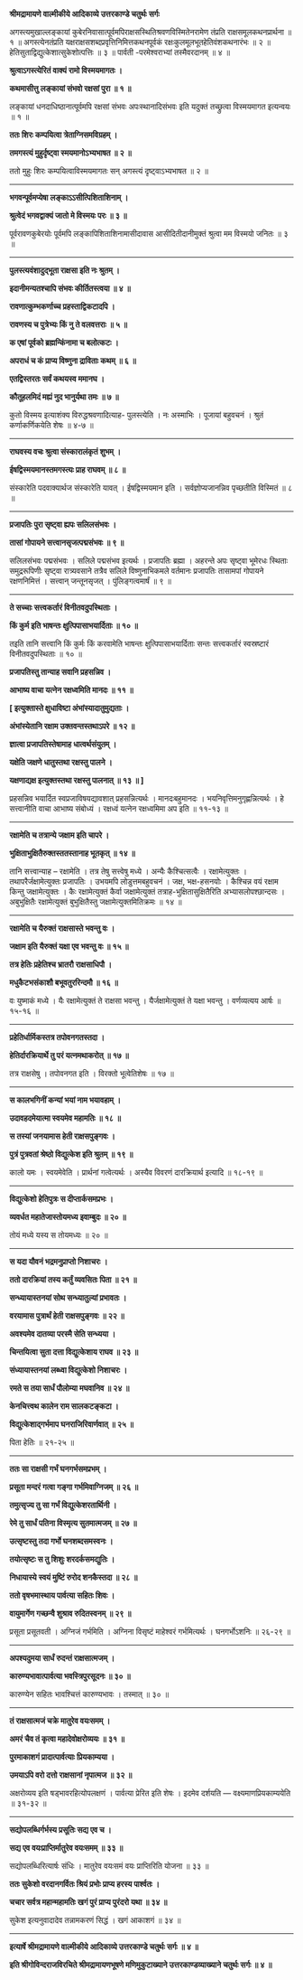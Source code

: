 **श्रीमद्रामायणे वाल्मीकीये आदिकाव्ये उत्तरकाण्डे चतुर्थः सर्गः**

अगस्त्यमुखाल्लङ्कायां कुबेरनिवासात्पूर्वमपिराक्षसस्थितिश्रवणविस्मितेनरामेण तंप्रति राक्षसमूलकथनप्रार्थना ॥ १ ॥ अगस्त्येनतंप्रति यक्षराक्षसशब्दप्रवृत्तिनिमित्तकथनपूर्वकं रक्षःकुलमूलभूतहेतिवंशकथनारंभः ॥ २ ॥ हेतिसुताद्विद्युत्केशात्सुकेशोत्पत्तिः ॥ ३ ॥ पार्वती -परमेश्वराभ्यां तस्मैवरदानम् ॥ ४ ॥

**श्रुत्वाऽगस्त्येरितं वाक्यं रामो विस्मयमागतः ।**

**कथमासीत्तु लङ्कायां संभवो रक्षसां पुरा ॥ १ ॥**

लङ्कायां धनदाधिष्ठानात्पूर्वमपि रक्षसां संभवः अपःस्थानादिसंभवः इति यदुक्तं तच्छ्रुत्वा विस्मयमागत इत्यन्वयः ॥ १ ॥

**ततः शिरः कम्पयित्वा त्रेताग्निसमविग्रहम् ।**

**तमगस्त्यं मुहुर्दृष्ट्वा स्मयमानोऽभ्यभाषत ॥ २ ॥**

ततो मुहुः शिरः कम्पयित्वाविस्मयमागतः सन् अगस्त्यं दृष्ट्वाऽभ्यभाषत ॥ २ ॥

****

**भगवन्पूर्वमप्येषा लङ्काऽऽसीत्पिशिताशिनाम् ।**

**श्रुत्वेदं भगवद्वाक्यं जातो मे विस्मयः परः ॥ ३ ॥**

पूर्वरावणकुबेरयोः पूर्वमपि लङ्कापिशिताशिनामासीदावास आसीदितीदानीमुक्तं श्रुत्वा मम विस्मयो जनितः ॥ ३ ॥

****

**पुलस्त्यवंशादुद्भूता राक्षसा इति नः श्रुतम् ।**

**इदानीमन्यतश्चापि संभवः कीर्तितस्त्वया ॥ ४ ॥**

**रावणात्कुम्भकर्णाच्च प्रहस्ताद्विकटादपि ।**

**रावणस्य च पुत्रेभ्यः किं नु ते वलवत्तराः ॥ ५ ॥**

**क एषां पूर्वको ब्रह्मन्किंनामा च बलोत्कटः ।**

**अपराधं च कं प्राप्य विष्णुना द्राविताः कथम् ॥ ६ ॥**

**एतद्विस्तरतः सर्वं कथयस्व ममानघ ।**

**कौतूहलमिदं मह्यं नुद भानुर्यथा तमः ॥ ७ ॥**

कुतो विस्मय इत्याशंक्य विरुद्धश्रवणादित्याह- पुलस्त्येति । नः अस्माभिः । पूजायां बहुवचनं । श्रुतं कर्णाकर्णिकयेति शेषः ॥ ४-७ ॥

****

**राघवस्य वचः श्रुत्वा संस्कारालंकृतं शुभम् ।**

**ईषद्विस्मयमानस्तमगस्त्यः प्राह राघवम् ॥ ८ ॥**

संस्कारेति पदवाक्यार्थज संस्कारेति यावत् । ईषद्विस्मयमान इति । सर्वज्ञोप्यजानन्निव पृच्छतीति विस्मितं ॥ ८ ॥

****

**प्रजापतिः पुरा सृष्ट्वा ह्यपः सलिलसंभवः ।**

**तासां गोपायने सत्त्वानसृजत्पद्मसंभवः ॥ ९ ॥**

सलिलसंभवः पद्मसंभवः । सलिले पद्मसंभव इत्यर्थः । प्रजापतिः ब्रह्मा । अहरन्ते अपः सृष्ट्वा भूमेरधः स्थिताः समुद्ररूपिणीः सृष्ट्वा रात्र्यवसाने तत्रैव सलिले विष्णुनाभिकमले वर्तमानः प्रजापतिः तासामपां गोपायने रक्षणनिमित्तं । सत्त्वान् जन्तूनसृजत् । पुंलिङ्गत्वमार्षं ॥ ९ ॥

****

**ते सच्चाः सत्त्वकर्तारं विनीतवदुपस्थिताः ।**

**किं कुर्म इति भाषन्तः क्षुत्पिपासाभयार्दिताः ॥ १० ॥**

तइति तानि सत्त्वानि किं कुर्मः किं करवामेति भाषन्तः क्षुत्पिपासाभयार्दिताः सन्तः सत्त्वकर्तारं स्वस्रष्टारं विनीतवदुपस्थिताः ॥ १० ॥

**प्रजापतिस्तु तान्याह सवानि प्रहसन्निव ।**

**आभाष्य वाचा यत्नेन रक्षध्वमिति मानदः ॥ ११ ॥**

**\[ इत्युक्तास्ते क्षुधाविष्टा अंभांस्यादातुमुद्यताः ।**

**अंभांस्येतानि रक्षाम उक्तवन्तस्तथाऽपरे ॥ १२ ॥**

**ज्ञात्वा प्रजापतिस्तेषामाह धात्वर्थसंयुतम् ।**

**यक्षेति जक्षणे धातुस्तथा रक्षस्तु पालने ।**

**यक्षणाद्यक्ष इत्युक्तस्तथा रक्षस्तु पालनात् ॥ १३ ॥ \]**

प्रहसन्निव भयार्दित स्वप्रजाविषयद्यावशात् प्रहसन्नित्यर्थः । मानदःबहुमानदः । भयनिवृत्तिमनुगृह्णन्नित्यर्थः । हे सत्त्वानीति वाचा आभाष्य संबोध्यं । रक्षध्वं यत्नेन रक्षध्वमिमा अप इति ॥ ११-१३ ॥

****

**रक्षामेति च तत्रान्ये जक्षाम इति चापरे ।**

**भुक्षिताभुक्षितैरुक्तस्ततस्तानाह भूतकृत् ॥ १४ ॥**

तानि सत्त्वान्याह – रक्षामेति । तत्र तेषु सत्त्वेषु मध्ये । अन्यैः कैश्चित्सत्वैः । रक्षामेत्युक्तः । तथापरैर्जक्षामेत्युक्तः प्रजापतिः । उभयमपि लोडुत्तमबहुवचनं । जक्ष, भक्ष-हसनयोः । कैश्चिन्न वयं रक्षाम किन्तु जक्षामेत्युक्तः । कैः रक्षामेत्युक्तं कैर्वा जक्षामेत्युक्तं तत्राह-भुक्षितासुक्षितैरिति अभ्यासलोपश्छान्दसः । अबुभुक्षितैः रक्षामेत्युक्तं बुभुक्षितैस्तु जक्षामेत्युक्तमितिक्रमः ॥ १४ ॥

****

**रक्षामेति च यैरुक्तं राक्षसास्ते भवन्तु वः ।**

**जक्षाम इति यैरुक्तं यक्षा एव भवन्तु वः ॥ १५ ॥**

**तत्र हेतिः प्रहेतिश्च भ्रातरौ राक्षसाधिपौ ।**

**मधुकैटभसंकाशौ बभूवतुररिन्दमौ ॥ १६ ॥**

वः युष्माकं मध्ये । यैः रक्षामेत्युक्तं ते राक्षसा भवन्तु । यैर्जक्षामेत्युक्तं ते यक्षा भवन्तु । वर्णव्यत्यय आर्षः ॥ १५-१६ ॥

****

**प्रहेतिर्धार्मिकस्तत्र तपोवनगतस्तदा ।**

**हेतिर्दारक्रियार्थे तु परं यत्नमथाकरोत् ॥ १७ ॥**

तत्र राक्षसेषु । तपोवनगत इति । विरक्तो भूत्वेतिशेषः ॥ १७ ॥

****

**स कालभगिनीं कन्यां भयां नाम भयावहाम् ।**

**उदावहदमेयात्मा स्वयमेव महामतिः ॥ १८ ॥**

**स तस्यां जनयामास हेती राक्षसपुङ्गवः ।**

**पुत्रं पुत्रवतां श्रेष्ठो विद्युत्केश इति श्रुतम् ॥ १९ ॥**

कालो यमः । स्वयमेवेति । प्रार्थनां गत्वेत्यर्थः । अस्यैव विवरणं दारक्रियार्थ इत्यादि ॥ १८-१९ ॥

****

**विद्युत्केशो हेतिपुत्रः स दीप्तार्कसमप्रभः ।**

**व्यवर्धत महातेजास्तोयमध्य इवाम्बुदः ॥ २० ॥**

तोयं मध्ये यस्य स तोयमध्यः ॥ २० ॥

****

**स यदा यौवनं भद्रमनुप्राप्तो निशाचरः ।**

**ततो दारक्रियां तस्य कर्तुं व्यवसितः पिता ॥ २१ ॥**

**सन्ध्यायास्तनयां सोथ सन्ध्यातुल्यां प्रभावतः ।**

**वरयामास पुत्रार्थं हेती राक्षसपुङ्गवः ॥ २२ ॥**

**अवश्यमेव दातव्या परस्मै सेति सन्ध्यया ।**

**चिन्तयित्वा सुता दत्ता विद्युत्केशाय राघव ॥ २३ ॥**

**संध्यायास्तनयां लब्ध्वा विद्युत्केशो निशाचरः ।**

**रमते स तया सार्धं पौलोम्या मघवानिव ॥ २४ ॥**

**केनचित्त्वथ कालेन राम सालकटङ्कटा ।**

**विद्युत्केशाद्गर्भमाप घनराजिरिवार्णवात् ॥ २५ ॥**

पिता हेतिः ॥ २१-२५ ॥

****

**ततः सा राक्षसी गर्भं घनगर्भसमप्रभम् ।**

**प्रसूता मन्दरं गत्वा गङ्गा गर्भमिवाग्निजम् ॥ २६ ॥**

**तमुत्सृज्य तु सा गर्भं विद्युत्केशरतार्थिनी ।**

**रेमे तु सार्धं पतिना विस्मृत्य सुतमात्मजम् ॥ २७ ॥**

**उत्सृष्टस्तु तदा गर्भो घनशब्दसमस्वनः ।**

**तयोत्सृष्टः स तु शिशुः शरदर्कसमद्युतिः ।**

**निधायास्ये स्वयं मुष्टिं रुरोद शनकैस्तदा ॥ २८ ॥**

**ततो वृषभमास्थाय पार्वत्या सहितः शिवः ।**

**वायुमार्गेण गच्छन्वै शुश्राव रुदितस्वनम् ॥ २९ ॥**

प्रसूता प्रसूतवती । अग्निजं गर्भमिति । अग्निना विसृष्टं माहेश्वरं गर्भमित्यर्थः । घनगर्भोऽशनिः ॥ २६-२९ ॥

****

**अपश्यदुमया सार्धं रुदन्तं राक्षसात्मजम् ।**

**कारुण्यभावात्पार्वत्या भवस्त्रिपुरसूदनः ॥ ३० ॥**

कारुण्येन सहितः भावश्चित्तं कारुण्यभावः । तस्मात् ॥ ३० ॥

****

**तं राक्षसात्मजं चक्रे मातुरेव वयःसमम् ।**

**अमरं चैव तं कृत्वा महादेवोक्षरोव्ययः ॥ ३१ ॥**

**पुरमाकाशगं प्रादात्पार्वत्याः प्रियकाम्यया ।**

**उमयाऽपि वरो दत्तो राक्षसानां नृपात्मज ॥ ३२ ॥**

अक्षरोव्यय इति षड्भावरहित्योपलक्षणं । पार्वत्या प्रेरित इति शेषः । इदमेव दर्शयति — वक्ष्यमाणप्रियकाम्ययेति ॥ ३१-३२ ॥

****

**सद्योपलब्धिर्गर्भस्य प्रसूतिः सद्य एव च ।**

**सद्य एव वयःप्राप्तिर्मातुरेव वयःसमम् ॥ ३३ ॥**

सद्योपलब्धिरित्यार्षः संधिः । मातुरेव वयःसमं वयः प्राप्तिरिति योजना ॥ ३३ ॥

**ततः सुकेशो वरदानगर्वितः श्रियं प्रभोः प्राप्य हरस्य पार्श्वतः ।**

**चचार सर्वत्र महान्महामतिः खगं पुरं प्राप्य पुरंदरो यथा ॥ ३४ ॥**

सुकेश इत्यनुवादादेव तन्नामकरणं सिद्धं । खगं आकाशगं ॥ ३४ ॥

****

**इत्यार्षे श्रीमद्रामायणे वाल्मीकीये आदिकाव्ये उत्तरकाण्डे चतुर्थः सर्गः ॥ ४ ॥**

**इति श्रीगोविन्दराजविरचिते श्रीमद्रामायणभूषणे मणिमुकुटाख्याने उत्तरकाण्डव्याख्याने चतुर्थः सर्गः ॥ ४ ॥**
